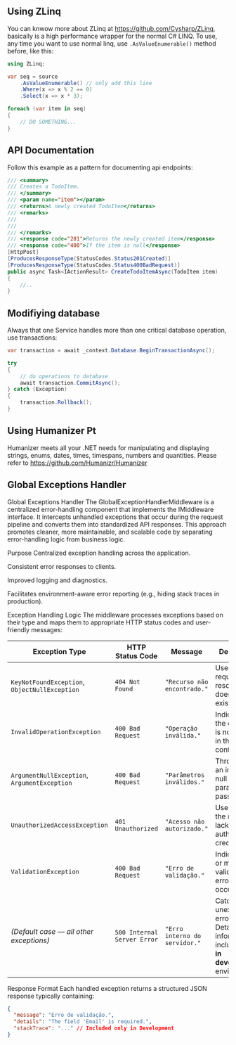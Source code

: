 ## Using ZLinq

You can knwow more about ZLinq at https://github.com/Cysharp/ZLinq, basically is a high performance wrapper for the normal C# LINQ. To use, any time you want to use normal linq, use `.AsValueEnumerable()` method before, like this:

```C#
using ZLinq;

var seq = source
    .AsValueEnumerable() // only add this line
    .Where(x => x % 2 == 0)
    .Select(x => x * 3);

foreach (var item in seq)
{
    // DO SOMETHING...
}
```

## API Documentation

Follow this example as a pattern for documenting api endpoints:
```c#
/// <summary>
/// Creates a TodoItem.
/// </summary>
/// <param name="item"></param>
/// <returns>A newly created TodoItem</returns>
/// <remarks>
/// 
///
/// </remarks>
/// <response code="201">Returns the newly created item</response>
/// <response code="400">If the item is null</response>
[HttpPost]
[ProducesResponseType(StatusCodes.Status201Created)]
[ProducesResponseType(StatusCodes.Status400BadRequest)]
public async Task<IActionResult> CreateTodoItemAsync(TodoItem item)
{
    //..
}
```

## Modifiying database

Always that one Service handles more than one critical database operation, use transactions:

```C#
var transaction = await _context.Database.BeginTransactionAsync();

try
{
    // do operations to database
    await transaction.CommitAsync();
} catch (Exception)
{
    transaction.Rollback();
}
```

## Using Humanizer Pt

Humanizer meets all your .NET needs for manipulating and displaying strings, enums, dates, times, timespans, numbers and quantities. Please refer to https://github.com/Humanizr/Humanizer

## Global Exceptions Handler

Global Exceptions Handler The GlobalExceptionHandlerMiddleware is a centralized error-handling component that implements the IMiddleware interface. It intercepts unhandled exceptions that occur during the request pipeline and converts them into standardized API responses. This approach promotes cleaner, more maintainable, and scalable code by separating error-handling logic from business logic.

Purpose Centralized exception handling across the application.

Consistent error responses to clients.

Improved logging and diagnostics.

Facilitates environment-aware error reporting (e.g., hiding stack traces in production).

Exception Handling Logic The middleware processes exceptions based on their type and maps them to appropriate HTTP status codes and user-friendly messages:

| Exception Type | HTTP Status Code | Message | Description |
| --- | --- | --- | --- |
| `KeyNotFoundException`, `ObjectNullException` | `404 Not Found` | `"Recurso não encontrado."` | Used when a requested resource does not exist. |
| `InvalidOperationException` | `400 Bad Request` | `"Operação inválida."` | Indicates that the operation is not allowed in the current context. |
| `ArgumentNullException`, `ArgumentException` | `400 Bad Request` | `"Parâmetros inválidos."` | Thrown when an invalid or null parameter is passed. |
| `UnauthorizedAccessException` | `401 Unauthorized` | `"Acesso não autorizado."` | Used when the request lacks valid authentication credentials. |
| `ValidationException` | `400 Bad Request` | `"Erro de validação."` | Indicates one or more validation errors occurred. |
| _(Default case — all other exceptions)_ | `500 Internal Server Error` | `"Erro interno do servidor."` | Catch-all for unexpected errors. Detailed information is included **only in development** environments. |

Response Format Each handled exception returns a structured JSON response typically containing:

```json
{
  "message": "Erro de validação.",
  "details": "The field 'Email' is required.",
  "stackTrace": "..." // Included only in Development
}
```

